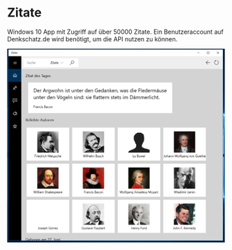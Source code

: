 # Zitate

Windows 10 App mit Zugriff auf über 50000 Zitate.
Ein Benutzeraccount auf Denkschatz.de wird benötigt, um die API nutzen zu können.

![Main](https://raw.githubusercontent.com/schefa/Zitate/master/Zitate/Assets/ViewMain.png)
